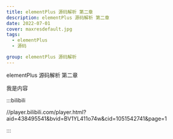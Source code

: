 ```yaml
---
title: elementPlus 源码解析 第二章
description: elementPlus 源码解析 第二章
date: 2022-07-01
cover: maxresdefault.jpg
tags:
  - elementPlus
  - 源码

group: elementPlus 源码解析
---
```


elementPlus 源码解析 第二章

我是内容

:::bilibili

//player.bilibili.com/player.html?aid=438495541&bvid=BV1YL411o74w&cid=1051542741&page=1

:::
